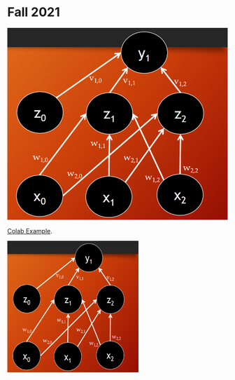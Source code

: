 # Fall 2021

![Feed Forward Network -- Two Hidden Units](https://github.com/everestso/Fall2021/blob/main/FeedForwardNetwork2Units.png)

[Colab Example](https://github.com/everestso/Fall2021/blob/main/c165MLP2.ipynb).

<img src="https://github.com/everestso/Fall2021/blob/main/FeedForwardNetwork2Units.png" width="300" height="300" />
